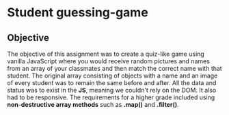 # Student guessing-game

## Objective
The objective of this assignment was to create a quiz-like game using vanilla JavaScript where you would receive random pictures and names from an array of your classmates and then match the correct name with that student. The original array consisting of objects with a name and an image of every student was to remain the same before and after. All the data and status was to exist in the **JS**, meaning we couldn't rely on the DOM. It also had to be responsive. The requirements for a higher grade included using **non-destructive array methods** such as **.map()** and **.filter()**.
